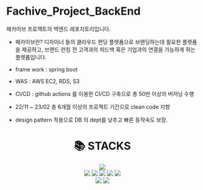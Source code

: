 # Fachive_Project_BackEnd

페카이브 프로젝트의 백엔드 레포지토리입니다.

- 페카이브란?
디자이너 들의 클라우드 편딩 플렛폼으로 브랜딩하는데 필요한 플렛폼을 제공하고, 브랜드 런칭 전 고객과의 피드백 혹은 기업과의 연결을 가능하게 하는 플렛폼입니다.

 - frame work : spring boot
 - WAS : AWS EC2, RDS, S3
 - CI/CD : github actions 를 이용한 CI/CD 구축으로 총 50번 이상의 버저닝 수행
 - 22/11 ~ 23/02 총 6개월 이상의 프로젝트 기간으로 clean code 지향
 - design pattern 적용으로 DB 의 dept를 낮추고 빠른 동작속도 보장.
<div align=center><h1>📚 STACKS</h1></div>

<div align=center> 
  <img src="https://img.shields.io/badge/java-007396?style=for-the-badge&logo=java&logoColor=white"> 
  <br>
  
  <img src="https://img.shields.io/badge/mysql-4479A1?style=for-the-badge&logo=mysql&logoColor=white">
  
  <img src="https://img.shields.io/badge/SpringBoot-6DB33F?style=for-the-badge&logo=spring&logoColor=white"> 
  <img src="https://img.shields.io/badge/SpringSecurity-6DB33F?style=for-the-badge&logo=spring&logoColor=white"> 

  
  <img src="https://img.shields.io/badge/linux-FCC624?style=for-the-badge&logo=linux&logoColor=black"> 
  <img src="https://img.shields.io/badge/amazonaws-232F3E?style=for-the-badge&logo=amazonaws&logoColor=white"> 
  <br>
  
  <img src="https://img.shields.io/badge/github-181717?style=for-the-badge&logo=github&logoColor=white">
  <img src="https://img.shields.io/badge/git-F05032?style=for-the-badge&logo=git&logoColor=white">
  <br>
</div>
